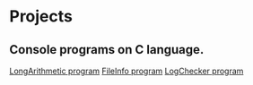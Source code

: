 # Projects

## Console programs on C language.

[LongArithmetic program](https://github.com/P-Team-ITMO/LongArithmetic/tree/release/Lab2)
[FileInfo program](https://github.com/P-Team-ITMO/LongArithmetic/tree/release/Lab1)
[LogChecker program](https://github.com/P-Team-ITMO/LongArithmetic/tree/release/Lab3)
